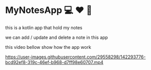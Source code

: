 # MyNotesApp 💻 ❤️ 📱
this is a kotlin app that hold my notes 

we can add / update and delete a note in this app 

this video bellow show how the app work 

https://user-images.githubusercontent.com/29558298/142293776-bcd92ef8-319c-46ef-b968-d7ff98e60707.mp4

